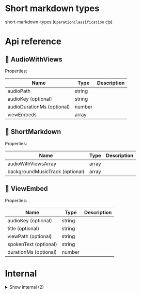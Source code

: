 # Short markdown types

short-markdown-types (`OperationClassification` cjs)



# Api reference

## 🔹 AudioWithViews

Properties: 

 | Name | Type | Description |
|---|---|---|
| audioPath  | string |  |
| audioKey (optional) | string |  |
| audioDurationMs (optional) | number |  |
| viewEmbeds  | array |  |



## 🔹 ShortMarkdown

Properties: 

 | Name | Type | Description |
|---|---|---|
| audioWithViewsArray  | array |  |
| backgroundMusicTrack (optional) | array |  |



## 🔹 ViewEmbed

Properties: 

 | Name | Type | Description |
|---|---|---|
| audioKey (optional) | string |  |
| title (optional) | string |  |
| viewPath (optional) | string |  |
| spokenText (optional) | string |  |
| durationMs (optional) | number |  |


# Internal

<details><summary>Show internal (2)</summary>
    
  # 🔹 AudioTrackItem







Properties: 

 | Name | Type | Description |
|---|---|---|
| relativeAudioFilePath  | string |  |
| durationMs (optional) | number |  |
| startMs (optional) | number |  |



## 🔹 ShortMarkdownSlide

Duration is required, and either title or viewPath must be there





Properties: 

 | Name | Type | Description |
|---|---|---|
| title (optional) | string |  |
| viewPath (optional) | string |  |
| durationMs  | number |  |
| startMs (optional) | number |  |
| subtitle (optional) | string |  |

  </details>

